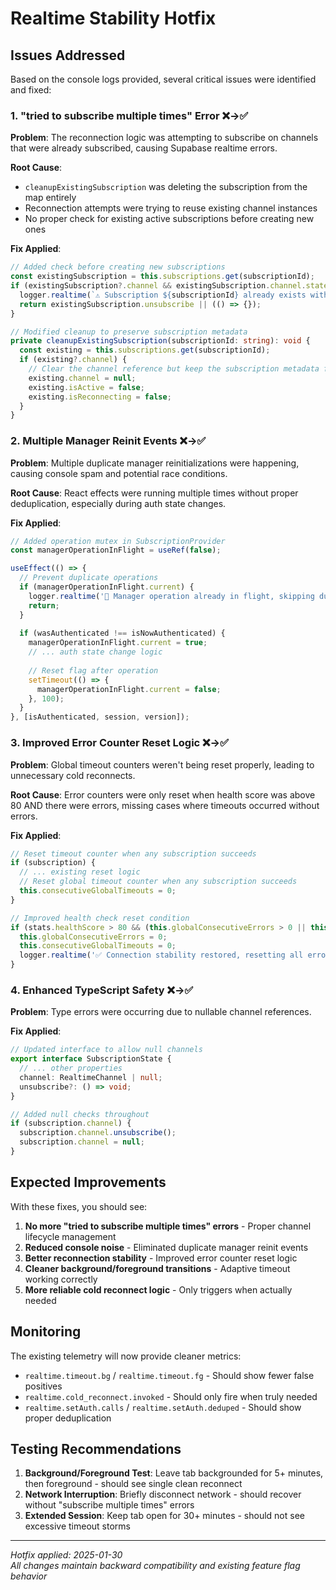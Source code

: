 # Realtime Stability Hotfix

## Issues Addressed

Based on the console logs provided, several critical issues were identified and fixed:

### 1. "tried to subscribe multiple times" Error ❌→✅

**Problem**: The reconnection logic was attempting to subscribe on channels that were already subscribed, causing Supabase realtime errors.

**Root Cause**: 
- `cleanupExistingSubscription` was deleting the subscription from the map entirely
- Reconnection attempts were trying to reuse existing channel instances
- No proper check for existing active subscriptions before creating new ones

**Fix Applied**:
```typescript
// Added check before creating new subscriptions
const existingSubscription = this.subscriptions.get(subscriptionId);
if (existingSubscription?.channel && existingSubscription.channel.state !== 'closed') {
  logger.realtime(`⚠️ Subscription ${subscriptionId} already exists with state: ${existingSubscription.channel.state}`);
  return existingSubscription.unsubscribe || (() => {});
}

// Modified cleanup to preserve subscription metadata
private cleanupExistingSubscription(subscriptionId: string): void {
  const existing = this.subscriptions.get(subscriptionId);
  if (existing?.channel) {
    // Clear the channel reference but keep the subscription metadata for reconnection
    existing.channel = null;
    existing.isActive = false;
    existing.isReconnecting = false;
  }
}
```

### 2. Multiple Manager Reinit Events ❌→✅

**Problem**: Multiple duplicate manager reinitializations were happening, causing console spam and potential race conditions.

**Root Cause**: React effects were running multiple times without proper deduplication, especially during auth state changes.

**Fix Applied**:
```typescript
// Added operation mutex in SubscriptionProvider
const managerOperationInFlight = useRef(false);

useEffect(() => {
  // Prevent duplicate operations
  if (managerOperationInFlight.current) {
    logger.realtime('🔄 Manager operation already in flight, skipping duplicate');
    return;
  }
  
  if (wasAuthenticated !== isNowAuthenticated) {
    managerOperationInFlight.current = true;
    // ... auth state change logic
    
    // Reset flag after operation
    setTimeout(() => {
      managerOperationInFlight.current = false;
    }, 100);
  }
}, [isAuthenticated, session, version]);
```

### 3. Improved Error Counter Reset Logic ❌→✅

**Problem**: Global timeout counters weren't being reset properly, leading to unnecessary cold reconnects.

**Root Cause**: Error counters were only reset when health score was above 80 AND there were errors, missing cases where timeouts occurred without errors.

**Fix Applied**:
```typescript
// Reset timeout counter when any subscription succeeds
if (subscription) {
  // ... existing reset logic
  // Reset global timeout counter when any subscription succeeds
  this.consecutiveGlobalTimeouts = 0;
}

// Improved health check reset condition
if (stats.healthScore > 80 && (this.globalConsecutiveErrors > 0 || this.consecutiveGlobalTimeouts > 0)) {
  this.globalConsecutiveErrors = 0;
  this.consecutiveGlobalTimeouts = 0;
  logger.realtime('✅ Connection stability restored, resetting all error counters');
}
```

### 4. Enhanced TypeScript Safety ❌→✅

**Problem**: Type errors were occurring due to nullable channel references.

**Fix Applied**:
```typescript
// Updated interface to allow null channels
export interface SubscriptionState {
  // ... other properties
  channel: RealtimeChannel | null;
  unsubscribe?: () => void;
}

// Added null checks throughout
if (subscription.channel) {
  subscription.channel.unsubscribe();
  subscription.channel = null;
}
```

## Expected Improvements

With these fixes, you should see:

1. **No more "tried to subscribe multiple times" errors** - Proper channel lifecycle management
2. **Reduced console noise** - Eliminated duplicate manager reinit events
3. **Better reconnection stability** - Improved error counter reset logic
4. **Cleaner background/foreground transitions** - Adaptive timeout working correctly
5. **More reliable cold reconnect logic** - Only triggers when actually needed

## Monitoring

The existing telemetry will now provide cleaner metrics:
- `realtime.timeout.bg` / `realtime.timeout.fg` - Should show fewer false positives
- `realtime.cold_reconnect.invoked` - Should only fire when truly needed
- `realtime.setAuth.calls` / `realtime.setAuth.deduped` - Should show proper deduplication

## Testing Recommendations

1. **Background/Foreground Test**: Leave tab backgrounded for 5+ minutes, then foreground - should see single clean reconnect
2. **Network Interruption**: Briefly disconnect network - should recover without "subscribe multiple times" errors
3. **Extended Session**: Keep tab open for 30+ minutes - should not see excessive timeout storms

---

*Hotfix applied: 2025-01-30*  
*All changes maintain backward compatibility and existing feature flag behavior*
